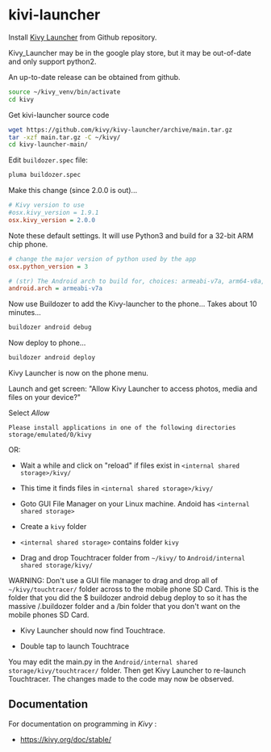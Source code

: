 # kivi-launcher

Install [Kivy Launcher](https://github.com/kivy/kivy-launcher) from Github repository. 

Kivy_Launcher may be in the google play store, but it may be out-of-date and only support python2.

An up-to-date release can be obtained from github.

```bash
source ~/kivy_venv/bin/activate
cd kivy
```

Get kivi-launcher source code

```bash
wget https://github.com/kivy/kivy-launcher/archive/main.tar.gz
tar -xzf main.tar.gz -C ~/kivy/
cd kivy-launcher-main/
```

Edit `buildozer.spec` file:

```bash
pluma buildozer.spec
```

Make this change (since 2.0.0 is out)...

```ini
# Kivy version to use
#osx.kivy_version = 1.9.1
osx.kivy_version = 2.0.0
```

Note these default settings. It will use Python3 and build for a 32-bit ARM chip phone.

```ini
# change the major version of python used by the app
osx.python_version = 3

# (str) The Android arch to build for, choices: armeabi-v7a, arm64-v8a, x86
android.arch = armeabi-v7a
```

Now use Buildozer to add the Kivy-launcher to the phone...
Takes about 10 minutes...

```bash
buildozer android debug
```

Now deploy to phone...

```bash
buildozer android deploy
```

Kivy Launcher is now on the phone menu.

Launch and get screen: "Allow Kivy Launcher to access photos, media and files on your device?"

Select *Allow*

```
Please install applications in one of the following directories
storage/emulated/0/kivy
```


OR:

* Wait a while and click on "reload" if files exist in `<internal shared storage>/kivy/`

* This time it finds files in `<internal shared storage>/kivy/`

* Goto GUI File Manager on your Linux machine. Andoid has `<internal shared storage>`

* Create a `kivy` folder

* `<internal shared storage>` contains folder `kivy`

* Drag and drop Touchtracer folder from `~/kivy/` to `Android/internal shared storage/kivy/`

WARNING: Don't use a GUI file manager to drag and drop all of `~/kivy/touchtracer/` folder across to the mobile phone SD Card. This is the folder that you did the $ buildozer android debug deploy to so it has the massive /.buildozer folder and a /bin folder that you don't want on the mobile phones SD Card.

* Kivy Launcher should now find Touchtrace.

* Double tap to launch Touchtrace

You may edit the main.py in the `Android/internal shared storage/kivy/touchtracer/` folder. Then get Kivy Launcher to re-launch Touchtracer. The changes made to the code may now be observed.


## Documentation

For documentation on programming in *Kivy* :

* https://kivy.org/doc/stable/
